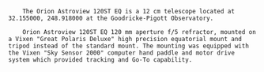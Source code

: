 
        The Orion Astroview 120ST EQ is a 12 cm telescope located at 32.155000, 248.918000 at the Goodricke-Pigott Observatory.
        
        Orion Astroview 120ST EQ 120 mm aperture f/5 refractor, mounted on a Vixen "Great Polaris Deluxe" high precision equatorial mount and tripod instead of the standard mount. The mounting was equipped with the Vixen "Sky Sensor 2000" computer hand paddle and motor drive system which provided tracking and Go-To capability. 
        